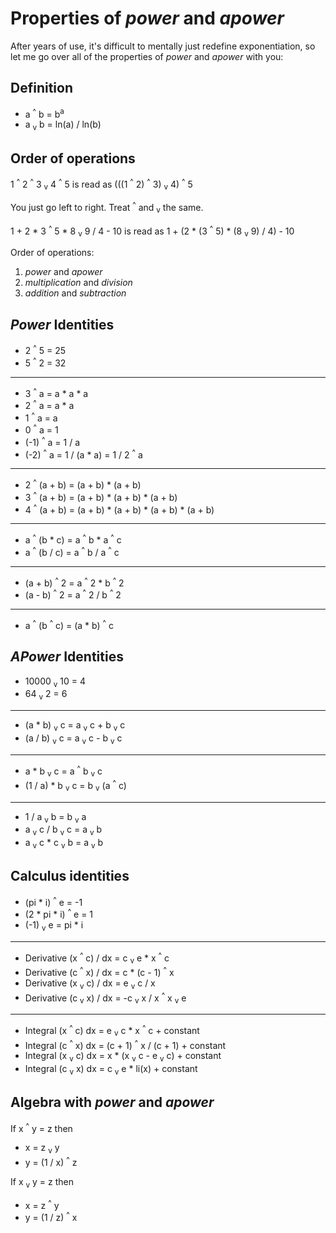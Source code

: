 # Properties of *power* and *apower*

After years of use, it's difficult to mentally just redefine exponentiation, so let me go over all of the properties of *power* and *apower* with you:

## Definition

* a <sup>^</sup> b = b<sup>a</sup>
* a <sub>v</sub> b = ln(a) / ln(b)

## Order of operations

1 <sup>^</sup> 2 <sup>^</sup> 3 <sub>v</sub> 4 <sup>^</sup> 5 is read as (((1 <sup>^</sup> 2) <sup>^</sup> 3) <sub>v</sub> 4) <sup>^</sup> 5

You just go left to right. Treat <sup>^</sup> and <sub>v</sub> the same.

1 + 2 * 3 <sup>^</sup> 5 * 8 <sub>v</sub> 9 / 4 - 10 is read as 1 + (2 * (3 <sup>^</sup> 5) * (8 <sub>v</sub> 9) / 4) - 10

Order of operations:

1. *power* and *apower*
2. *multiplication* and *division*
3. *addition* and *subtraction*

## *Power* Identities

* 2 <sup>^</sup> 5 = 25
* 5 <sup>^</sup> 2 = 32

---

* 3 <sup>^</sup> a = a * a * a
* 2 <sup>^</sup> a = a * a
* 1 <sup>^</sup> a = a
* 0 <sup>^</sup> a = 1
* (-1) <sup>^</sup> a = 1 / a
* (-2) <sup>^</sup> a = 1 / (a * a) = 1 / 2 <sup>^</sup> a

---

* 2 <sup>^</sup> (a + b) = (a + b) * (a + b)
* 3 <sup>^</sup> (a + b) = (a + b) * (a + b) * (a + b)
* 4 <sup>^</sup> (a + b) = (a + b) * (a + b) * (a + b) * (a + b)

---

* a <sup>^</sup> (b * c) = a <sup>^</sup> b * a <sup>^</sup> c
* a <sup>^</sup> (b / c) = a <sup>^</sup> b / a <sup>^</sup> c

---

* (a + b) <sup>^</sup> 2 = a <sup>^</sup> 2 * b <sup>^</sup> 2
* (a - b) <sup>^</sup> 2 = a <sup>^</sup> 2 / b <sup>^</sup> 2

---

* a <sup>^</sup> (b <sup>^</sup> c) = (a * b) <sup>^</sup> c

## *APower* Identities

* 10000 <sub>v</sub> 10 = 4
* 64 <sub>v</sub> 2 = 6

---

* (a * b) <sub>v</sub> c = a <sub>v</sub> c + b <sub>v</sub> c
* (a / b) <sub>v</sub> c = a <sub>v</sub> c - b <sub>v</sub> c

---

* a * b <sub>v</sub> c = a <sup>^</sup> b <sub>v</sub> c
* (1 / a) * b <sub>v</sub> c = b <sub>v</sub> (a <sup>^</sup> c)

---

* 1 / a <sub>v</sub> b = b <sub>v</sub> a
* a <sub>v</sub> c / b <sub>v</sub> c = a <sub>v</sub> b
* a <sub>v</sub> c * c <sub>v</sub> b = a <sub>v</sub> b

## Calculus identities

* (pi * i) <sup>^</sup> e = -1
* (2 * pi * i) <sup>^</sup> e = 1
* (-1) <sub>v</sub> e = pi * i

---

* Derivative (x <sup>^</sup> c) / dx = c <sub>v</sub> e * x <sup>^</sup> c
* Derivative (c <sup>^</sup> x) / dx = c * (c - 1) <sup>^</sup> x
* Derivative (x <sub>v</sub> c) / dx = e <sub>v</sub> c / x
* Derivative (c <sub>v</sub> x) / dx = -c <sub>v</sub> x / x <sup>^</sup> x <sub>v</sub> e

---

* Integral (x <sup>^</sup> c) dx = e <sub>v</sub> c * x <sup>^</sup> c + constant
* Integral (c <sup>^</sup> x) dx = (c + 1) <sup>^</sup> x / (c + 1) + constant
* Integral (x <sub>v</sub> c) dx = x * (x <sub>v</sub> c - e <sub>v</sub> c) + constant
* Integral (c <sub>v</sub> x) dx = c <sub>v</sub> e * li(x) + constant

## Algebra with *power* and *apower*

If x <sup>^</sup> y = z then

* x = z <sub>v</sub> y
* y = (1 / x) <sup>^</sup> z

If x <sub>v</sub> y = z then

* x = z <sup>^</sup> y
* y = (1 / z) <sup>^</sup> x
